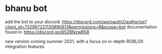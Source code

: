 # bhanu bot

add the bot to your discord: https://discord.com/api/oauth2/authorize?client_id=732967221130690613&permissions=8&scope=bot
  documentation found in: https://discord.gg/8S2BNzwBS8

  new version coming summer 2021, with a focus on in-depth ROBLOX integration features
